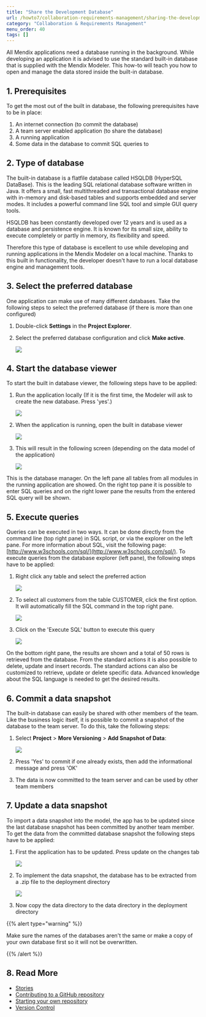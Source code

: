 ```yaml
---
title: "Share the Development Database"
url: /howto7/collaboration-requirements-management/sharing-the-development-database
category: "Collaboration & Requirements Management"
menu_order: 40
tags: []
---
```

All Mendix applications need a database running in the background. While developing an application it is advised to use the standard built-in database that is supplied with the Mendix Modeler. This how-to will teach you how to open and manage the data stored inside the built-in database.

## 1\. Prerequisites

To get the most out of the built in database, the following prerequisites have to be in place:

1.  An internet connection (to commit the database)
2.  A team server enabled application (to share the database)
3.  A running application
4.  Some data in the database to commit SQL queries to

## 2\. Type of database

The built-in database is a flatfile database called HSQLDB (HyperSQL DataBase). This is the leading SQL relational database software written in Java. It offers a small, fast multithreaded and transactional database engine with in-memory and disk-based tables and supports embedded and server modes. It includes a powerful command line SQL tool and simple GUI query tools.

HSQLDB has been constantly developed over 12 years and is used as a database and persistence engine. It is known for its small size, ability to execute completely or partly in memory, its flexibility and speed.

Therefore this type of database is excellent to use while developing and running applications in the Mendix Modeler on a local machine. Thanks to this built in functionality, the developer doesn't have to run a local database engine and management tools.

## 3\. Select the preferred database

One application can make use of many different databases. Take the following steps to select the preferred database (if there is more than one configured)

1.  Double-click **Settings** in the **Project Explorer**.
2.  Select the preferred database configuration and click **Make active**.
  
    ![](/attachments/howto7/collaboration-requirements-management/sharing-the-development-database/18580427.png)

## 4\. Start the database viewer

To start the built in database viewer, the following steps have to be applied:

1.  Run the application locally (If it is the first time, the Modeler will ask to create the new database. Press 'yes'.)

    ![](/attachments/howto7/collaboration-requirements-management/sharing-the-development-database/18580426.png)

2.  When the application is running, open the built in database viewer

    ![](/attachments/howto7/collaboration-requirements-management/sharing-the-development-database/18580425.png) 

3.  This will result in the following screen (depending on the data model of the application)

    ![](/attachments/howto7/collaboration-requirements-management/sharing-the-development-database/18580424.png)

This is the database manager. On the left pane all tables from all modules in the running application are showed. On the right top pane it is possible to enter SQL queries and on the right lower pane the results from the entered SQL query will be shown.

## 5\. Execute queries

Queries can be executed in two ways. It can be done directly from the command line (top right pane) in SQL script, or via the explorer on the left pane. For more information about SQL, visit the following page: [http://www.w3schools.com/sql/](http://www.w3schools.com/sql/). To execute queries from the database explorer (left pane), the following steps have to be applied:

1.  Right click any table and select the preferred action

    ![](/attachments/howto7/collaboration-requirements-management/sharing-the-development-database/18580423.png)

2.  To select all customers from the table CUSTOMER, click the first option. It will automatically fill the SQL command in the top right pane.

    ![](/attachments/howto7/collaboration-requirements-management/sharing-the-development-database/18580422.png)

3.  Click on the 'Execute SQL' button to execute this query

    ![](/attachments/howto7/collaboration-requirements-management/sharing-the-development-database/18580421.png)

On the bottom right pane, the results are shown and a total of 50 rows is retrieved from the database. From the standard actions it is also possible to delete, update and insert records. The standard actions can also be customized to retrieve, update or delete specific data. Advanced knowledge about the SQL language is needed to get the desired results.

## 6\. Commit a data snapshot

The built-in database can easily be shared with other members of the team. Like the business logic itself, it is possible to commit a snapshot of the database to the team server. To do this, take the following steps:

1.  Select **Project** > **More Versioning** > **Add Snapshot of Data**:

    ![](/attachments/howto7/collaboration-requirements-management/sharing-the-development-database/18580420.png)

2.  Press 'Yes' to commit if one already exists, then add the informational message and press 'OK'
3.  The data is now committed to the team server and can be used by other team members

## 7\. Update a data snapshot

To import a data snapshot into the model, the app has to be updated since the last database snapshot has been committed by another team member. To get the data from the committed database snapshot the following steps have to be applied:

1.  First the application has to be updated. Press update on the changes tab

    ![](/attachments/howto7/collaboration-requirements-management/sharing-the-development-database/18580419.png)

2.  To implement the data snapshot, the database has to be extracted from a .zip file to the deployment directory

    ![](/attachments/howto7/collaboration-requirements-management/sharing-the-development-database/18580417.png)

3.  Now copy the data directory to the data directory in the deployment directory

{{% alert type="warning" %}}

Make sure the names of the databases aren't the same or make a copy of your own database first so it will not be overwritten.

{{% /alert %}}

## 8\. Read More

*   [Stories](/developerportal/collaborate/stories)
*   [Contributing to a GitHub repository](contribute-to-a-github-repository)
*   [Starting your own repository](starting-your-own-repository)
*   [Version Control](/refguide7/version-control)

